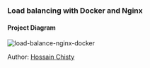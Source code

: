 ### Load balancing with Docker and Nginx

#### Project Diagram
![load-balance-nginx-docker](https://user-images.githubusercontent.com/62835101/192142461-6eb45593-7d2a-462d-9cfc-f50811cc8bb1.png)

Author:
<a href="https://www.linkedin.com/in/hossainchisty/" target="_blank">Hossain Chisty</a><br>
